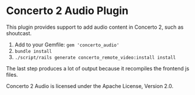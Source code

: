 # Concerto 2 Audio Plugin
This plugin provides support to add audio content in Concerto 2, such as shoutcast.

1.  Add to your Gemfile: ```gem 'concerto_audio'```
2.  ```bundle install```
3.  ```./script/rails generate concerto_remote_video:install install```

The last step produces a lot of output because it recompiles the frontend js files.

Concerto 2 Audio is licensed under the Apache License, Version 2.0.
